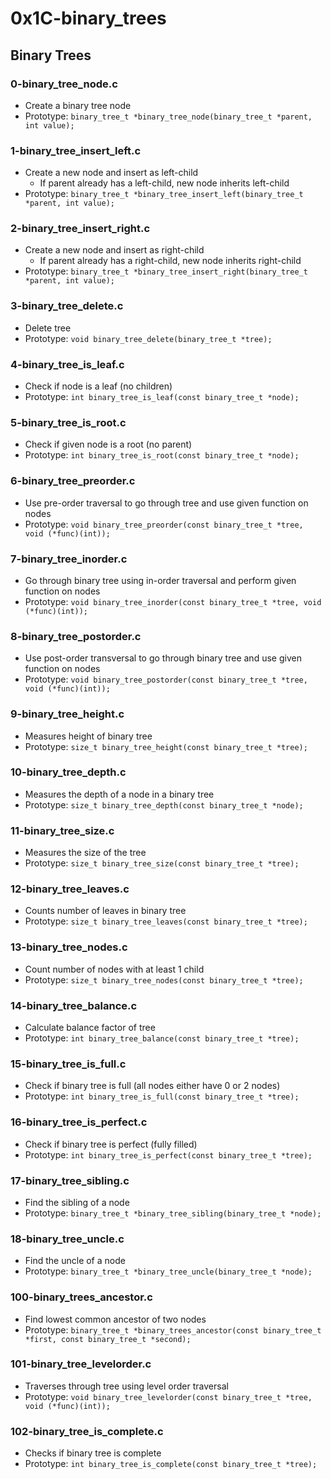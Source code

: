 # 0x1C-binary_trees

## Binary Trees
### 0-binary_tree_node.c
* Create a binary tree node
* Prototype: `binary_tree_t *binary_tree_node(binary_tree_t *parent, int value);`

### 1-binary_tree_insert_left.c
* Create a new node and insert as left-child
  * If parent already has a left-child, new node inherits left-child
* Prototype: `binary_tree_t *binary_tree_insert_left(binary_tree_t *parent, int value);`

### 2-binary_tree_insert_right.c
* Create a new node and insert as right-child
  * If parent already has a right-child, new node inherits right-child
* Prototype: `binary_tree_t *binary_tree_insert_right(binary_tree_t *parent, int value);`

### 3-binary_tree_delete.c
* Delete tree
* Prototype: `void binary_tree_delete(binary_tree_t *tree);`

### 4-binary_tree_is_leaf.c
* Check if node is a leaf (no children)
* Prototype: `int binary_tree_is_leaf(const binary_tree_t *node);`

### 5-binary_tree_is_root.c
* Check if given node is a root (no parent)
* Prototype: `int binary_tree_is_root(const binary_tree_t *node);`

### 6-binary_tree_preorder.c
* Use pre-order traversal to go through tree and use given function on nodes
* Prototype: `void binary_tree_preorder(const binary_tree_t *tree, void (*func)(int));`

### 7-binary_tree_inorder.c
* Go through binary tree using in-order traversal and perform given function on nodes
* Prototype: `void binary_tree_inorder(const binary_tree_t *tree, void (*func)(int));`

### 8-binary_tree_postorder.c
* Use post-order transversal to go through binary tree and use given function on nodes
* Prototype: `void binary_tree_postorder(const binary_tree_t *tree, void (*func)(int));`

### 9-binary_tree_height.c
* Measures height of binary tree
* Prototype: `size_t binary_tree_height(const binary_tree_t *tree);`

### 10-binary_tree_depth.c
* Measures the depth of a node in a binary tree
* Prototype: `size_t binary_tree_depth(const binary_tree_t *node);`

### 11-binary_tree_size.c
* Measures the size of the tree
* Prototype: `size_t binary_tree_size(const binary_tree_t *tree);`

### 12-binary_tree_leaves.c
* Counts number of leaves in binary tree
* Prototype: `size_t binary_tree_leaves(const binary_tree_t *tree);`

### 13-binary_tree_nodes.c
* Count number of nodes with at least 1 child
* Prototype: `size_t binary_tree_nodes(const binary_tree_t *tree);`

### 14-binary_tree_balance.c
* Calculate balance factor of tree
* Prototype: `int binary_tree_balance(const binary_tree_t *tree);`

### 15-binary_tree_is_full.c
* Check if binary tree is full (all nodes either have 0 or 2 nodes)
* Prototype: `int binary_tree_is_full(const binary_tree_t *tree);`

### 16-binary_tree_is_perfect.c
* Check if binary tree is perfect (fully filled)
* Prototype: `int binary_tree_is_perfect(const binary_tree_t *tree);`

### 17-binary_tree_sibling.c
* Find the sibling of a node
* Prototype: `binary_tree_t *binary_tree_sibling(binary_tree_t *node);`

### 18-binary_tree_uncle.c
* Find the uncle of a node
* Prototype: `binary_tree_t *binary_tree_uncle(binary_tree_t *node);`

### 100-binary_trees_ancestor.c
* Find lowest common ancestor of two nodes
* Prototype: `binary_tree_t *binary_trees_ancestor(const binary_tree_t *first, const binary_tree_t *second);`

### 101-binary_tree_levelorder.c
* Traverses through tree using level order traversal
* Prototype: `void binary_tree_levelorder(const binary_tree_t *tree, void (*func)(int));`

### 102-binary_tree_is_complete.c
* Checks if binary tree is complete
* Prototype: `int binary_tree_is_complete(const binary_tree_t *tree);`

